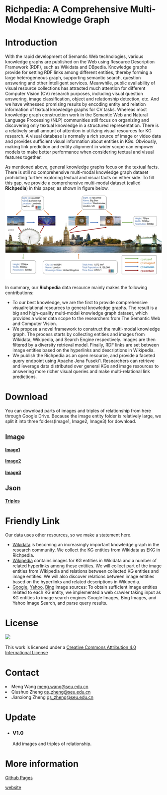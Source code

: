 # Richpedia: A Comprehensive Multi-Modal Knowledge Graph

# Introduction

With the rapid development of Semantic Web technologies, various knowledge graphs are published on the Web using Resource Description Framework (RDF), such as Wikidata and DBpedia. Knowledge graphs provide for setting RDF
links among different entities, thereby forming a large heterogeneous graph, supporting semantic search, question answering and other intelligent services.
Meanwhile, public availability of visual resource collections has attracted much
attention for different Computer Vision (CV) research purposes, including visual
question answering, image classification, object and relationship detection, etc. And we have witnessed promising results by encoding entity and
relation information of textual knowledge graphs for CV tasks. Whereas most
knowledge graph construction work in the Semantic Web and Natural Language
Processing (NLP) communities still focus on organizing and discovering only textual knowledge in a structured representation. There is a relatively small amount of attention in utilizing visual resources for KG research. A visual database is
normally a rich source of image or video data and provides sufficient visual information about entities in KGs. Obviously, making link prediction and entity
alignment in wider scope can empower models to make better performance when
considering textual and visual features together.

As mentioned above, general knowledge graphs focus on the textual facts.
There is still no comprehensive multi-modal knowledge graph dataset prohibiting
further exploring textual and visual facts on either side. To fill this gap, we
provide a comprehensive multi-modal dataset (called **Richpedia**) in this paper, as shown in figure below.
![](pic/intro.jpg)

In summary, our **Richpedia** data resource mainly makes the following contributions:
* To our best knowledge, we are the first to provide comprehensive visualrelational resources to general knowledge graphs. The result is a big and
high-quality multi-modal knowledge graph dataset, which provides a wider
data scope to the researchers from The Semantic Web and Computer Vision.
* We propose a novel framework to construct the multi-modal knowledge
graph. The process starts by collecting entities and images from Wikidata,
Wikipedia, and Search Engine respectively. Images are then filtered by a
diversity retrieval model. Finally, RDF links are set between image entities
based on the hyperlinks and descriptions in Wikipedia.
* We publish the Richpedia as an open resource, and provide a faceted query
endpoint using Apache Jena Fuseki1. Researchers can retrieve and leverage
data distributed over general KGs and image resources to answering more
richer visual queries and make multi-relational link predictions.

# Download

You can download parts of images and triples of relationship from here through Google Drive. Because the image entity folder is relatively large, we split it into three folders(Image1, Image2, Image3) for download.
## Image
#### [Image1](https://drive.google.com/open?id=1QVAUWf87v2Lct1YYlygOpphwE5TMlNBg)
#### [Image2](https://drive.google.com/open?id=15aoYUdCB5_bhagz3TlbBhkA3MLGBJv9P)
#### [Image3](https://drive.google.com/open?id=1TiATEauW91_ptJz4qCk0Kn1p_6gojXTf)
## Json
#### [Triples](https://drive.google.com/open?id=1iWRnsAybp6PY8aEtRZoAk1vvlcV1BnZO)
# Friendly Link
Our data uses other resources, so we make a statement here.
*   [Wikidata](https://www.wikidata.org/wiki/Wikidata:Main_Page) is becoming an increasingly important knowledge graph in the research community. We collect the KG entities from Wikidata as EKG in Richpedia.
*   [Wikipedia](https://www.wikipedia.org/) contains images for KG entities in Wikidata and a
number of related hyperlinks among these entities. We will collect part of the
image entities from Wikipedia and relations between collected KG entities
and image entities. We will also discover relations between image entities
based on the hyperlinks and related descriptions in Wikipedia.
*   [Google](https://www.google.com), [Yahoo](https://search.yahoo.com), [Bing](https://cn.bing.com/) image sources: To obtain sufficient image entities related to each KG entity, we implemented a web crawler taking input as KG entities to image search engines Google Images, Bing Images, and Yahoo Image Search, and parse query results.
# License

[![](https://i.creativecommons.org/l/by/4.0/88x31.png)](http://creativecommons.org/licenses/by/4.0/)

This work is licensed under a [Creative Commons Attribution 4.0 International License](http://creativecommons.org/licenses/by/4.0/)

# Contact

<li>Meng Wang <a href="mailto:meng.wang@seu.edu.cn">meng.wang@seu.edu.cn</a></li>

<li>Qiushuo Zheng <a href="mailto:qs_zheng@seu.edu.cn">qs_zheng@seu.edu.cn</a></li>

<li>Jianxiong Zheng <a href="mailto:2498973668@qq.com">qs_zheng@seu.edu.cn</a></li>

# Update

* ### V1.0

  Add images and triples of relationship.

# More information

[Github Pages](https://github.com/Mr-shuo/Richpedia_Website)

[website](http://rich.wangmengsd.com/)